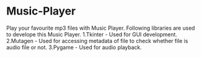 # Music-Player
Play your favourite mp3 files with Music Player. Following libraries are used to develope this Music Player.
1.Tkinter - Used for GUI development.
2.Mutagen - Used for accessing metadata of file to check whether file is audio file or not.
3.Pygame - Used for audio playback.
